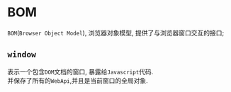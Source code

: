 # BOM

```BOM```(```Browser Object Model```), 浏览器对象模型, 提供了与浏览器窗口交互的接口;

## ```window```

  表示一个包含```DOM```文档的窗口, 暴露给```Javascript```代码.  
  并保存了所有的```WebApi```,并且是当前窗口的全局对象.
  
